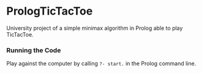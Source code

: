 # PrologTicTacToe
University project of a simple minimax algorithm in Prolog able to play TicTacToe.

### Running the Code
Play against the computer by calling `?- start.` in the Prolog command line. 
